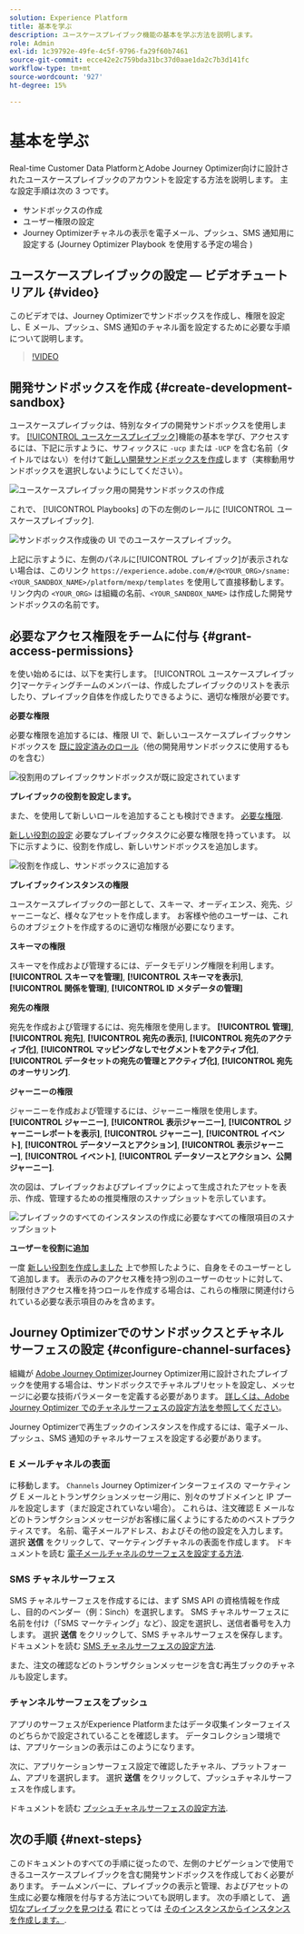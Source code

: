 ```yaml
---
solution: Experience Platform
title: 基本を学ぶ
description: ユースケースプレイブック機能の基本を学ぶ方法を説明します。
role: Admin
exl-id: 1c39792e-49fe-4c5f-9796-fa29f60b7461
source-git-commit: ecce42e2c759bda31bc37d0aae1da2c7b3d141fc
workflow-type: tm+mt
source-wordcount: '927'
ht-degree: 15%

---
```



# 基本を学ぶ

Real-time Customer Data PlatformとAdobe Journey Optimizer向けに設計されたユースケースプレイブックのアカウントを設定する方法を説明します。 主な設定手順は次の 3 つです。

* サンドボックスの作成
* ユーザー権限の設定
* Journey Optimizerチャネルの表示を電子メール、プッシュ、SMS 通知用に設定する (Journey Optimizer Playbook を使用する予定の場合 )

## ユースケースプレイブックの設定 — ビデオチュートリアル {#video}

このビデオでは、Journey Optimizerでサンドボックスを作成し、権限を設定し、E メール、プッシュ、SMS 通知のチャネル面を設定するために必要な手順について説明します。

>[!VIDEO](https://video.tv.adobe.com/v/3426987?learn=on)

## 開発サンドボックスを作成 {#create-development-sandbox}

ユースケースプレイブックは、特別なタイプの開発サンドボックスを使用します。 [[!UICONTROL ユースケースプレイブック]](/help/use-case-playbooks/playbooks/overview.md)機能の基本を学び、アクセスするには、下記に示すように、サフィックスに `-ucp` または `-UCP` を含む名前（タイトルではない）を付けて[新しい開発サンドボックスを作成](/help/sandboxes/ui/user-guide.md#create)します（実稼動用サンドボックスを選択しないようにしてください）。

![ユースケースプレイブック用の開発サンドボックスの作成](/help/use-case-playbooks/assets/playbooks/get-started/create-sandbox-ucp.png)

これで、 [!UICONTROL Playbooks] の下の左側のレールに [!UICONTROL ユースケースプレイブック].

![サンドボックス作成後の UI でのユースケースプレイブック。](/help/use-case-playbooks/assets/playbooks/get-started/ucp-sandbox-in-ui.png)

上記に示すように、左側のパネルに[!UICONTROL プレイブック]が表示されない場合は、このリンク `https://experience.adobe.com/#/@<YOUR_ORG>/sname:<YOUR_SANDBOX_NAME>/platform/mexp/templates` を使用して直接移動します。リンク内の `<YOUR_ORG>` は組織の名前、`<YOUR_SANDBOX_NAME>` は作成した開発サンドボックスの名前です。

## 必要なアクセス権限をチームに付与 {#grant-access-permissions}

を使い始めるには、以下を実行します。 [!UICONTROL ユースケースプレイブック]マーケティングチームのメンバーは、作成したプレイブックのリストを表示したり、プレイブック自体を作成したりできるように、適切な権限が必要です。

**必要な権限**

必要な権限を追加するには、権限 UI で、新しいユースケースプレイブックサンドボックスを [既に設定済みのロール](/help/access-control/abac/ui/permissions.md#managing-sandboxes-for-role)（他の開発用サンドボックスに使用するものを含む）

![役割用のプレイブックサンドボックスが既に設定されています](/help/use-case-playbooks/assets/playbooks/get-started/permissions-to-existing-roles.png)

**プレイブックの役割を設定します。**

また、を使用して新しいロールを追加することも検討できます。 [必要な権限](/help/access-control/home.md#sandboxes-and-permissions).

[新しい役割の設定](/help/access-control/abac/ui/permissions.md) 必要なプレイブックタスクに必要な権限を持っています。 以下に示すように、役割を作成し、新しいサンドボックスを追加します。

![役割を作成し、サンドボックスに追加する](/help/use-case-playbooks/assets/playbooks/get-started/create-new-role.png)

**プレイブックインスタンスの権限**

ユースケースプレイブックの一部として、スキーマ、オーディエンス、宛先、ジャーニーなど、様々なアセットを作成します。 お客様や他のユーザーは、これらのオブジェクトを作成するのに適切な権限が必要になります。

**スキーマの権限**

スキーマを作成および管理するには、データモデリング権限を利用します。 **[!UICONTROL スキーマを管理]**, **[!UICONTROL スキーマを表示]**, **[!UICONTROL 関係を管理]**, **[!UICONTROL ID メタデータの管理]**

**宛先の権限**

宛先を作成および管理するには、宛先権限を使用します。 **[!UICONTROL 管理]**, **[!UICONTROL 宛先]**, **[!UICONTROL 宛先の表示]**, **[!UICONTROL 宛先のアクティブ化]**, **[!UICONTROL マッピングなしでセグメントをアクティブ化]**, **[!UICONTROL データセットの宛先の管理とアクティブ化]**, **[!UICONTROL 宛先のオーサリング]**.

**ジャーニーの権限**

ジャーニーを作成および管理するには、ジャーニー権限を使用します。 **[!UICONTROL ジャーニー]**, **[!UICONTROL 表示ジャーニー]**, **[!UICONTROL ジャーニーレポートを表示]**, **[!UICONTROL ジャーニー]**, **[!UICONTROL イベント]**, **[!UICONTROL データソースとアクション]**, **[!UICONTROL 表示ジャーニー]**, **[!UICONTROL イベント]**, **[!UICONTROL データソースとアクション、公開ジャーニー]**.

次の図は、プレイブックおよびプレイブックによって生成されたアセットを表示、作成、管理するための推奨権限のスナップショットを示しています。

![プレイブックのすべてのインスタンスの作成に必要なすべての権限項目のスナップショット](/help/use-case-playbooks/assets/playbooks/get-started/permission-snapshot.png)

**ユーザーを役割に追加**

一度 [新しい役割を作成しました](/help/access-control/abac/ui/permissions.md#managing-users-for-role) 上で参照したように、自身をそのユーザーとして追加します。 表示のみのアクセス権を持つ別のユーザーのセットに対して、制限付きアクセス権を持つロールを作成する場合は、これらの権限に関連付けられている必要な表示項目のみを含めます。

## Journey Optimizerでのサンドボックスとチャネルサーフェスの設定 {#configure-channel-surfaces}

組織が [Adobe Journey Optimizer](https://experienceleague.adobe.com/docs/journey-optimizer/using/ajo-home.html?lang=ja)Journey Optimizer用に設計されたプレイブックを使用する場合は、サンドボックスでチャネルプリセットを設定し、メッセージに必要な技術パラメーターを定義する必要があります。 [詳しくは、Adobe Journey Optimizer でのチャネルサーフェスの設定方法を参照してください](https://experienceleague.adobe.com/docs/journey-optimizer/using/configuration/channel-surfaces.html?lang=ja)。

Journey Optimizerで再生ブックのインスタンスを作成するには、電子メール、プッシュ、SMS 通知のチャネルサーフェスを設定する必要があります。

### E メールチャネルの表面

に移動します。 `Channels` Journey Optimizerインターフェイスの マーケティング E メールとトランザクションメッセージ用に、別々のサブドメインと IP プールを設定します（まだ設定されていない場合）。 これらは、注文確認 E メールなどのトランザクションメッセージがお客様に届くようにするためのベストプラクティスです。 名前、電子メールアドレス、およびその他の設定を入力します。 選択 **送信** をクリックして、マーケティングチャネルの表面を作成します。 ドキュメントを読む [電子メールチャネルのサーフェスを設定する方法](https://experienceleague.adobe.com/docs/journey-optimizer/using/email/configure-email/email-settings.html).

### SMS チャネルサーフェス

SMS チャネルサーフェスを作成するには、まず SMS API の資格情報を作成し、目的のベンダー（例：Sinch）を選択します。 SMS チャネルサーフェスに名前を付け（「SMS マーケティング」など）、設定を選択し、送信者番号を入力します。 選択 **送信** をクリックして、SMS チャネルサーフェスを保存します。 ドキュメントを読む [SMS チャネルサーフェスの設定方法](https://experienceleague.adobe.com/docs/journey-optimizer/using/sms/sms-configuration.html?lang=ja#message-preset-sms).

また、注文の確認などのトランザクションメッセージを含む再生ブックのチャネルも設定します。

### チャンネルサーフェスをプッシュ

アプリのサーフェスがExperience Platformまたはデータ収集インターフェイスのどちらかで設定されていることを確認します。 データコレクション環境では、アプリケーションの表示はこのようになります。

<!-- ![App surfaces in Data collections](/help/use-case-playbooks/assets/playbooks/get-started/.png) -->

次に、アプリケーションサーフェス設定で確認したチャネル、プラットフォーム、アプリを選択します。 選択 **送信** をクリックして、プッシュチャネルサーフェスを作成します。

ドキュメントを読む [プッシュチャネルサーフェスの設定方法](https://experienceleague.adobe.com/docs/journey-optimizer/using/push/push-config/push-configuration.html).

## 次の手順 {#next-steps}

このドキュメントのすべての手順に従ったので、左側のナビゲーションで使用できるユースケースプレイブックを含む開発サンドボックスを作成しておく必要があります。 チームメンバーに、プレイブックの表示と管理、およびアセットの生成に必要な権限を付与する方法についても説明します。 次の手順として、 [適切なプレイブックを見つける](/help/use-case-playbooks/playbooks/discover.md) 君にとっては [そのインスタンスからインスタンスを作成します。](/help/use-case-playbooks/playbooks/create-share-reuse.md).